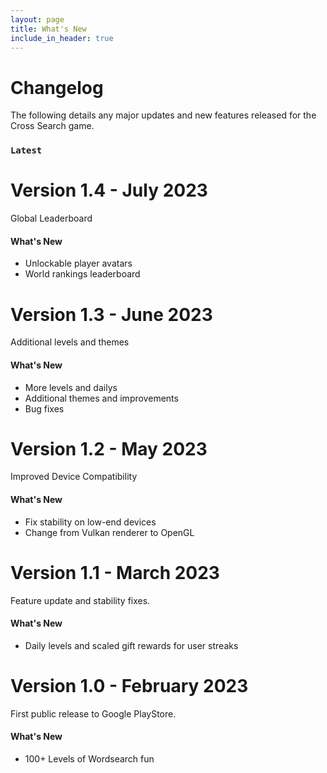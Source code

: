 ```yaml
---
layout: page
title: What's New
include_in_header: true
---
```


# Changelog
The following details any major updates and new features released for the Cross Search game.
<br>

### `Latest`
# **Version 1.4** - July 2023
Global Leaderboard

#### What's New
- Unlockable player avatars
- World rankings leaderboard

# **Version 1.3** - June 2023
Additional levels and themes

#### What's New
- More levels and dailys
- Additional themes and improvements
- Bug fixes

# **Version 1.2** - May 2023
Improved Device Compatibility

#### What's New
- Fix stability on low-end devices
- Change from Vulkan renderer to OpenGL

# **Version 1.1** - March 2023
Feature update and stability fixes.

#### What's New
- Daily levels and scaled gift rewards for user streaks

# **Version 1.0** - February 2023
First public release to Google PlayStore.

#### What's New
- 100+ Levels of Wordsearch fun

